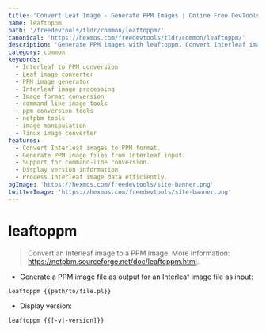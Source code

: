 ```yaml
---
title: 'Convert Leaf Image - Generate PPM Images | Online Free DevTools by Hexmos'
name: leaftoppm
path: '/freedevtools/tldr/common/leaftoppm/'
canonical: 'https://hexmos.com/freedevtools/tldr/common/leaftoppm/'
description: 'Generate PPM images with leaftoppm. Convert Interleaf images to PPM format quickly. Free online tool, no registration required.'
category: common
keywords:
  - Interleaf to PPM conversion
  - Leaf image converter
  - PPM image generator
  - Interleaf image processing
  - Image format conversion
  - command line image tools
  - ppm conversion tools
  - netpbm tools
  - image manipulation
  - linux image converter
features:
  - Convert Interleaf images to PPM format.
  - Generate PPM image files from Interleaf input.
  - Support for command-line conversion.
  - Display version information.
  - Process Interleaf image data efficiently.
ogImage: 'https://hexmos.com/freedevtools/site-banner.png'
twitterImage: 'https://hexmos.com/freedevtools/site-banner.png'
---
```


# leaftoppm

> Convert an Interleaf image to a PPM image.
> More information: <https://netpbm.sourceforge.net/doc/leaftoppm.html>.

- Generate a PPM image file as output for an Interleaf image file as input:

`leaftoppm {{path/to/file.pl}}`

- Display version:

`leaftoppm {{[-v|-version]}}`
